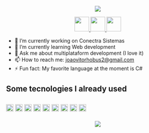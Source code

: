 <p align="center">
  <img src="https://capsule-render.vercel.app/api?type=waving&height=125&color=gradient&text=João%20here%20👋&animation=fadeIn"/>
</p>

<p align="center">
  <a href="https://www.instagram.com/JV.Hobus/">
    <img height="40" src="https://skillicons.dev/icons?i=instagram" />
  </a>
  
  <a href="https://github.com/miojo-dev">
    <img height="40" src="https://skillicons.dev/icons?i=github" />
  </a>
  <a href="https://medium.com/@joaovitorhobus2">
    <img height="40" src="https://uxwing.com/wp-content/themes/uxwing/download/brands-and-social-media/medium-logo-icon.png" />
  </a>
</p>

- 🔭 I’m currently working on Conectra Sistemas
- 🌱 I’m currently learning Web development
- 💬 Ask me about multiplataform development (I love it)
- 📫 How to reach me: joaovitorhobus2@gmail.com
- ⚡ Fun fact: My favorite language at the moment is C#

<h2>
    Some tecnologies I already used
<h2/>

<img height="20" src="https://img.shields.io/badge/.NET-5C2D91?style=for-the-badge&logo=.net&logoColor=white">

<img height="20" src="https://img.shields.io/badge/c%23-%23239120.svg?style=for-the-badge&logo=csharp&logoColor=white">

<img height="20" src="https://img.shields.io/badge/Flutter-%2302569B.svg?style=for-the-badge&logo=Flutter&logoColor=white">

<img height="20" src="https://img.shields.io/badge/dart-%230175C2.svg?style=for-the-badge&logo=dart&logoColor=white">

<img height="20" src="https://img.shields.io/badge/react-%2320232a.svg?style=for-the-badge&logo=react&logoColor=%2361DAFB">

<img height="20" src="https://img.shields.io/badge/javascript-%23323330.svg?style=for-the-badge&logo=javascript&logoColor=%23F7DF1E">

<img height="20" src="https://img.shields.io/badge/meteorjs-%23d74c4c.svg?style=for-the-badge&logo=meteor&logoColor=white">

<img height="20" src="https://img.shields.io/badge/html5-%23E34F26.svg?style=for-the-badge&logo=html5&logoColor=white">

<img height="20" src="https://img.shields.io/badge/css3-%231572B6.svg?style=for-the-badge&logo=css3&logoColor=white"/>

<p align="center">
  <img src="https://capsule-render.vercel.app/api?type=waving&color=gradient&height=125&section=footer"/>
</p>